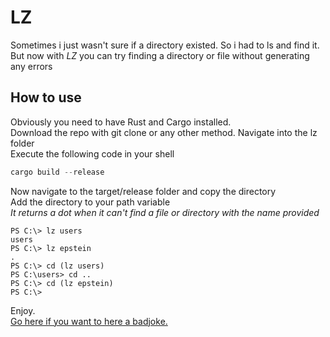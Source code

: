 # LZ

Sometimes i just wasn't sure if a directory existed. So i had to ls and find it.  
But now with *LZ* you can try finding a directory or file without generating any errors

## How to use

Obviously you need to have Rust and Cargo installed.  
Download the repo with git clone or any other method.
Navigate into the lz folder  
Execute the following code in your shell

```powershell
cargo build --release
```

Now navigate to the target/release folder and copy the directory  
Add the directory to your path variable  
*It returns a dot when it can't find a file or directory with the name provided*

```
PS C:\> lz users
users
PS C:\> lz epstein
.
PS C:\> cd (lz users)
PS C:\users> cd ..
PS C:\> cd (lz epstein)
PS C:\>
```

Enjoy.  
[Go here if you want to here a badjoke.](https://kelvindoe22.github.io/hahanotfunny/)
